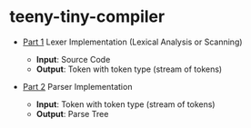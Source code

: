 # teeny-tiny-compiler

- [Part 1](https://austinhenley.com/blog/teenytinycompiler1.html) Lexer Implementation (Lexical Analysis or Scanning)
    - **Input**: Source Code 
    - **Output**: Token with token type (stream of tokens)

- [Part 2](https://austinhenley.com/blog/teenytinycompiler2.html) Parser Implementation
    - **Input**: Token with token type (stream of tokens)
    - **Output**: Parse Tree
